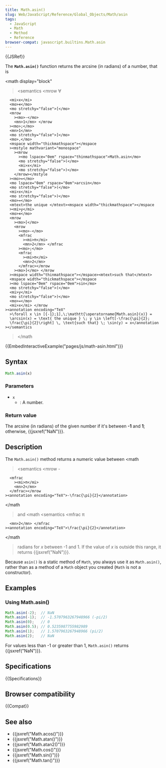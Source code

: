 ```yaml
---
title: Math.asin()
slug: Web/JavaScript/Reference/Global_Objects/Math/asin
tags:
  - JavaScript
  - Math
  - Method
  - Reference
browser-compat: javascript.builtins.Math.asin
---
```

{{JSRef}}

The **`Math.asin()`** function returns the arcsine (in radians) of a number,
that is

<math display="block"

> <semantics <mrow <mo>∀</mo>

      <mi>x</mi>
      <mo>∊</mo>
      <mo stretchy="false">[</mo>
      <mrow
        ><mo>-</mo>
        <mn>1</mn> </mrow
      ><mo>;</mo>
      <mn>1</mn>
      <mo stretchy="false">]</mo>
      <mo>,</mo>
      <mspace width="thickmathspace"></mspace
      ><mstyle mathvariant="monospace"
        ><mrow
          ><mo lspace="0em" rspace="thinmathspace">Math.asin</mo>
          <mo stretchy="false">(</mo>
          <mi>x</mi>
          <mo stretchy="false">)</mo>
        </mrow></mstyle
      ><mo>=</mo>
      <mo lspace="0em" rspace="0em">arcsin</mo>
      <mo stretchy="false">(</mo>
      <mi>x</mi>
      <mo stretchy="false">)</mo>
      <mo>=</mo>
      <mtext>the unique </mtext><mspace width="thickmathspace"></mspace
      ><mi>y</mi>
      <mo>∊</mo>
      <mrow
        ><mo>[</mo>
        <mrow
          ><mo>-</mo>
          <mfrac
            ><mi>π</mi>
            <mn>2</mn> </mfrac
          ><mo>;</mo>
          <mfrac
            ><mi>π</mi>
            <mn>2</mn>
          </mfrac></mrow
        ><mo>]</mo> </mrow
      ><mspace width="thinmathspace"></mspace><mtext>such that</mtext>
      <mspace width="thickmathspace"></mspace
      ><mo lspace="0em" rspace="0em">sin</mo>
      <mo stretchy="false">(</mo>
      <mi>y</mi>
      <mo stretchy="false">)</mo>
      <mo>=</mo>
      <mi>x</mi> </mrow
    ><annotation encoding="TeX"
      >\forall x \in [{-1};1],\;\mathtt{\operatorname{Math.asin}(x)} =
      \arcsin(x) = \text{ the unique } \; y \in \left[-\frac{\pi}{2};
      \frac{\pi}{2}\right] \, \text{such that} \; \sin(y) = x</annotation
    ></semantics

> </math

{{EmbedInteractiveExample("pages/js/math-asin.html")}}

## Syntax

```js
Math.asin(x)
```

### Parameters

- `x`
  - : A number.

### Return value

The arcsine (in radians) of the given number if it's between **-1** and **1**;
otherwise, {{jsxref("NaN")}}.

## Description

The `Math.asin()` method returns a numeric value between <math

> <semantics <mrow <mo>-</mo>

      <mfrac
        ><mi>π</mi>
        <mn>2</mn>
      </mfrac></mrow
    ><annotation encoding="TeX">-\frac{\pi}{2}</annotation>

</semantics></math

> and <math <semantics <mfrac <mi>π</mi>

      <mn>2</mn> </mfrac
    ><annotation encoding="TeX">\frac{\pi}{2}</annotation>

</semantics></math

> radians for <var>x</var> between -1 and 1. If the value of <var>x</var> is
> outside this range, it returns {{jsxref("NaN")}}.

Because `asin()` is a static method of `Math`, you always use it as
`Math.asin()`, rather than as a method of a `Math` object you created (`Math` is
not a constructor).

## Examples

### Using Math.asin()

```js
Math.asin(-2);  // NaN
Math.asin(-1);  // -1.5707963267948966 (-pi/2)
Math.asin(0);   // 0
Math.asin(0.5); // 0.5235987755982989
Math.asin(1);   // 1.5707963267948966 (pi/2)
Math.asin(2);   // NaN
```

For values less than -1 or greater than 1, `Math.asin()` returns
{{jsxref("NaN")}}.

## Specifications

{{Specifications}}

## Browser compatibility

{{Compat}}

## See also

- {{jsxref("Math.acos()")}}
- {{jsxref("Math.atan()")}}
- {{jsxref("Math.atan2()")}}
- {{jsxref("Math.cos()")}}
- {{jsxref("Math.sin()")}}
- {{jsxref("Math.tan()")}}
